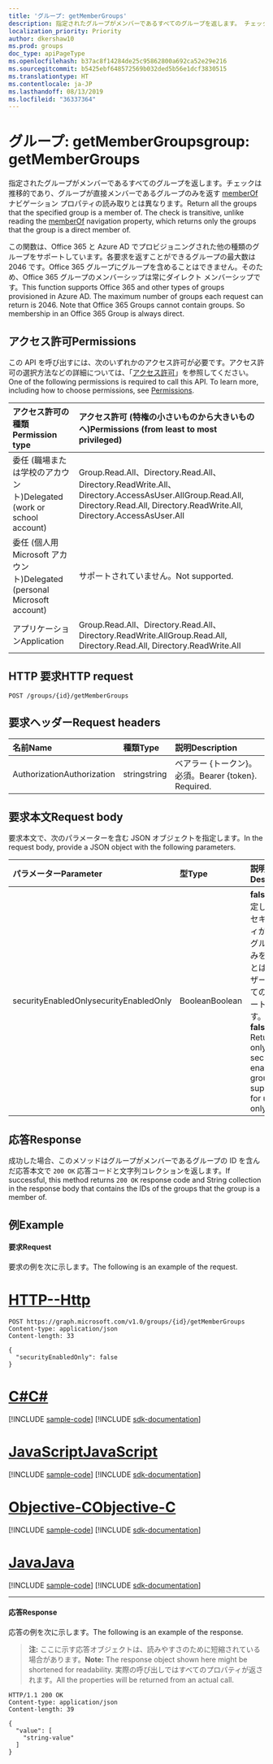 ```yaml
---
title: 'グループ: getMemberGroups'
description: 指定されたグループがメンバーであるすべてのグループを返します。 チェックは、グループが直接メンバーであるグループのみを返す memberOf ナビゲーション プロパティの読み取りとは異なり、推移的です。
localization_priority: Priority
author: dkershaw10
ms.prod: groups
doc_type: apiPageType
ms.openlocfilehash: b37ac8f14284de25c95862800a692ca52e29e216
ms.sourcegitcommit: b5425ebf648572569b032ded5b56e1dcf3830515
ms.translationtype: HT
ms.contentlocale: ja-JP
ms.lasthandoff: 08/13/2019
ms.locfileid: "36337364"
---
```

# <a name="group-getmembergroups"></a><span data-ttu-id="b6e1d-104">グループ: getMemberGroups</span><span class="sxs-lookup"><span data-stu-id="b6e1d-104">group: getMemberGroups</span></span>

<span data-ttu-id="b6e1d-p102">指定されたグループがメンバーであるすべてのグループを返します。チェックは推移的であり、グループが直接メンバーであるグループのみを返す [memberOf](../api/group-list-memberof.md) ナビゲーション プロパティの読み取りとは異なります。</span><span class="sxs-lookup"><span data-stu-id="b6e1d-p102">Return all the groups that the specified group is a member of. The check is transitive, unlike reading the [memberOf](../api/group-list-memberof.md) navigation property, which returns only the groups that the group is a direct member of.</span></span>

<span data-ttu-id="b6e1d-p103">この関数は、Office 365 と Azure AD でプロビジョニングされた他の種類のグループをサポートしています。各要求を返すことができるグループの最大数は 2046 です。Office 365 グループにグループを含めることはできません。そのため、Office 365 グループのメンバーシップは常にダイレクト メンバーシップです。</span><span class="sxs-lookup"><span data-stu-id="b6e1d-p103">This function supports Office 365 and other types of groups provisioned in Azure AD. The maximum number of groups each request can return is 2046. Note that Office 365 Groups cannot contain groups. So membership in an Office 365 Group is always direct.</span></span>

## <a name="permissions"></a><span data-ttu-id="b6e1d-111">アクセス許可</span><span class="sxs-lookup"><span data-stu-id="b6e1d-111">Permissions</span></span>

<span data-ttu-id="b6e1d-p104">この API を呼び出すには、次のいずれかのアクセス許可が必要です。アクセス許可の選択方法などの詳細については、「[アクセス許可](/graph/permissions-reference)」を参照してください。</span><span class="sxs-lookup"><span data-stu-id="b6e1d-p104">One of the following permissions is required to call this API. To learn more, including how to choose permissions, see [Permissions](/graph/permissions-reference).</span></span>

| <span data-ttu-id="b6e1d-114">アクセス許可の種類</span><span class="sxs-lookup"><span data-stu-id="b6e1d-114">Permission type</span></span>                        | <span data-ttu-id="b6e1d-115">アクセス許可 (特権の小さいものから大きいものへ)</span><span class="sxs-lookup"><span data-stu-id="b6e1d-115">Permissions (from least to most privileged)</span></span>                                                 |
| :------------------------------------- | :------------------------------------------------------------------------------------------ |
| <span data-ttu-id="b6e1d-116">委任 (職場または学校のアカウント)</span><span class="sxs-lookup"><span data-stu-id="b6e1d-116">Delegated (work or school account)</span></span>     | <span data-ttu-id="b6e1d-117">Group.Read.All、Directory.Read.All、Directory.ReadWrite.All、Directory.AccessAsUser.All</span><span class="sxs-lookup"><span data-stu-id="b6e1d-117">Group.Read.All, Directory.Read.All, Directory.ReadWrite.All, Directory.AccessAsUser.All</span></span> |
| <span data-ttu-id="b6e1d-118">委任 (個人用 Microsoft アカウント)</span><span class="sxs-lookup"><span data-stu-id="b6e1d-118">Delegated (personal Microsoft account)</span></span> | <span data-ttu-id="b6e1d-119">サポートされていません。</span><span class="sxs-lookup"><span data-stu-id="b6e1d-119">Not supported.</span></span>                                                                              |
| <span data-ttu-id="b6e1d-120">アプリケーション</span><span class="sxs-lookup"><span data-stu-id="b6e1d-120">Application</span></span>                            | <span data-ttu-id="b6e1d-121">Group.Read.All、Directory.Read.All、Directory.ReadWrite.All</span><span class="sxs-lookup"><span data-stu-id="b6e1d-121">Group.Read.All, Directory.Read.All, Directory.ReadWrite.All</span></span>                             |


## <a name="http-request"></a><span data-ttu-id="b6e1d-122">HTTP 要求</span><span class="sxs-lookup"><span data-stu-id="b6e1d-122">HTTP request</span></span>

<!-- { "blockType": "ignored" } -->

```http
POST /groups/{id}/getMemberGroups
```

## <a name="request-headers"></a><span data-ttu-id="b6e1d-123">要求ヘッダー</span><span class="sxs-lookup"><span data-stu-id="b6e1d-123">Request headers</span></span>

| <span data-ttu-id="b6e1d-124">名前</span><span class="sxs-lookup"><span data-stu-id="b6e1d-124">Name</span></span>          | <span data-ttu-id="b6e1d-125">種類</span><span class="sxs-lookup"><span data-stu-id="b6e1d-125">Type</span></span>   | <span data-ttu-id="b6e1d-126">説明</span><span class="sxs-lookup"><span data-stu-id="b6e1d-126">Description</span></span>               |
| :------------ | :----- | :------------------------ |
| <span data-ttu-id="b6e1d-127">Authorization</span><span class="sxs-lookup"><span data-stu-id="b6e1d-127">Authorization</span></span> | <span data-ttu-id="b6e1d-128">string</span><span class="sxs-lookup"><span data-stu-id="b6e1d-128">string</span></span> | <span data-ttu-id="b6e1d-p105">ベアラー {トークン}。必須。</span><span class="sxs-lookup"><span data-stu-id="b6e1d-p105">Bearer {token}. Required.</span></span> |

## <a name="request-body"></a><span data-ttu-id="b6e1d-131">要求本文</span><span class="sxs-lookup"><span data-stu-id="b6e1d-131">Request body</span></span>

<span data-ttu-id="b6e1d-132">要求本文で、次のパラメーターを含む JSON オブジェクトを指定します。</span><span class="sxs-lookup"><span data-stu-id="b6e1d-132">In the request body, provide a JSON object with the following parameters.</span></span>

| <span data-ttu-id="b6e1d-133">パラメーター</span><span class="sxs-lookup"><span data-stu-id="b6e1d-133">Parameter</span></span>           | <span data-ttu-id="b6e1d-134">型</span><span class="sxs-lookup"><span data-stu-id="b6e1d-134">Type</span></span>    | <span data-ttu-id="b6e1d-135">説明</span><span class="sxs-lookup"><span data-stu-id="b6e1d-135">Description</span></span>                                                                           |
| :------------------ | :------ | :------------------------------------------------------------------------------------ |
| <span data-ttu-id="b6e1d-136">securityEnabledOnly</span><span class="sxs-lookup"><span data-stu-id="b6e1d-136">securityEnabledOnly</span></span> | <span data-ttu-id="b6e1d-137">Boolean</span><span class="sxs-lookup"><span data-stu-id="b6e1d-137">Boolean</span></span> | <span data-ttu-id="b6e1d-p106">**false** に設定します。セキュリティが有効なグループのみを返すことは、ユーザーに対してのみサポートされます。</span><span class="sxs-lookup"><span data-stu-id="b6e1d-p106">Set to **false**. Returning only security-enabled groups is supported for users only.</span></span> |

## <a name="response"></a><span data-ttu-id="b6e1d-140">応答</span><span class="sxs-lookup"><span data-stu-id="b6e1d-140">Response</span></span>

<span data-ttu-id="b6e1d-141">成功した場合、このメソッドはグループがメンバーであるグループの ID を含んだ応答本文で `200 OK` 応答コードと文字列コレクションを返します。</span><span class="sxs-lookup"><span data-stu-id="b6e1d-141">If successful, this method returns `200 OK` response code and String collection in the response body that contains the IDs of the groups that the group is a member of.</span></span>

## <a name="example"></a><span data-ttu-id="b6e1d-142">例</span><span class="sxs-lookup"><span data-stu-id="b6e1d-142">Example</span></span>

#### <a name="request"></a><span data-ttu-id="b6e1d-143">要求</span><span class="sxs-lookup"><span data-stu-id="b6e1d-143">Request</span></span>

<span data-ttu-id="b6e1d-144">要求の例を次に示します。</span><span class="sxs-lookup"><span data-stu-id="b6e1d-144">The following is an example of the request.</span></span>


# <a name="httptabhttp"></a>[<span data-ttu-id="b6e1d-145">HTTP</span><span class="sxs-lookup"><span data-stu-id="b6e1d-145">--Http</span></span>](#tab/http)
<!-- {
  "blockType": "request",
  "name": "group_getmembergroups"
}-->

```http
POST https://graph.microsoft.com/v1.0/groups/{id}/getMemberGroups
Content-type: application/json
Content-length: 33

{
  "securityEnabledOnly": false
}
```
# <a name="ctabcsharp"></a>[<span data-ttu-id="b6e1d-146">C#</span><span class="sxs-lookup"><span data-stu-id="b6e1d-146">C#</span></span>](#tab/csharp)
[!INCLUDE [sample-code](../includes/snippets/csharp/group-getmembergroups-csharp-snippets.md)]
[!INCLUDE [sdk-documentation](../includes/snippets/snippets-sdk-documentation-link.md)]

# <a name="javascripttabjavascript"></a>[<span data-ttu-id="b6e1d-147">JavaScript</span><span class="sxs-lookup"><span data-stu-id="b6e1d-147">JavaScript</span></span>](#tab/javascript)
[!INCLUDE [sample-code](../includes/snippets/javascript/group-getmembergroups-javascript-snippets.md)]
[!INCLUDE [sdk-documentation](../includes/snippets/snippets-sdk-documentation-link.md)]

# <a name="objective-ctabobjc"></a>[<span data-ttu-id="b6e1d-148">Objective-C</span><span class="sxs-lookup"><span data-stu-id="b6e1d-148">Objective-C</span></span>](#tab/objc)
[!INCLUDE [sample-code](../includes/snippets/objc/group-getmembergroups-objc-snippets.md)]
[!INCLUDE [sdk-documentation](../includes/snippets/snippets-sdk-documentation-link.md)]

# <a name="javatabjava"></a>[<span data-ttu-id="b6e1d-149">Java</span><span class="sxs-lookup"><span data-stu-id="b6e1d-149">Java</span></span>](#tab/java)
[!INCLUDE [sample-code](../includes/snippets/java/group-getmembergroups-java-snippets.md)]
[!INCLUDE [sdk-documentation](../includes/snippets/snippets-sdk-documentation-link.md)]

---


#### <a name="response"></a><span data-ttu-id="b6e1d-150">応答</span><span class="sxs-lookup"><span data-stu-id="b6e1d-150">Response</span></span>

<span data-ttu-id="b6e1d-151">応答の例を次に示します。</span><span class="sxs-lookup"><span data-stu-id="b6e1d-151">The following is an example of the response.</span></span>

> <span data-ttu-id="b6e1d-152">**注:** ここに示す応答オブジェクトは、読みやすさのために短縮されている場合があります。</span><span class="sxs-lookup"><span data-stu-id="b6e1d-152">**Note:** The response object shown here might be shortened for readability.</span></span> <span data-ttu-id="b6e1d-153">実際の呼び出しではすべてのプロパティが返されます。</span><span class="sxs-lookup"><span data-stu-id="b6e1d-153">All the properties will be returned from an actual call.</span></span>

<!-- {
  "blockType": "response",
  "truncated": true,
  "@odata.type": "string",
  "isCollection": true
} -->

```http
HTTP/1.1 200 OK
Content-type: application/json
Content-length: 39

{
  "value": [
    "string-value"
  ]
}
```

<!-- uuid: 8fcb5dbc-d5aa-4681-8e31-b001d5168d79
2015-10-25 14:57:30 UTC -->

<!-- {
  "type": "#page.annotation",
  "description": "group: getMemberGroups",
  "keywords": "",
  "section": "documentation",
  "tocPath": "",
  "suppressions": [
  ]
}-->
